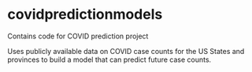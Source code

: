 # covidpredictionmodels
Contains code for COVID prediction project

Uses publicly available data on COVID case counts for the US States and provinces to build a model that can predict future case counts.
